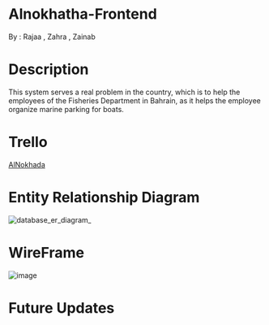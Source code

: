 # Alnokhatha-Frontend

By : Rajaa , Zahra , Zainab

# Description 
This system serves a real problem in the country, which is to help the employees of the Fisheries Department in Bahrain, as it helps the employee organize marine parking for boats. 

  # Trello 
  [AlNokhada](https://trello.com/b/AuCook6R/%D8%A7%D9%84%D9%86%D9%88%D8%AE%D8%B0%D8%A9)
  
  # Entity Relationship Diagram
  ![database_er_diagram_](https://media.git.generalassemb.ly/user/50463/files/6c51c065-ecd9-4d23-b949-bb6037119dcc)

  # WireFrame
![image]([https://github.com/Rajaa-AlDaqqaq/Alnokhatha-Frontend/assets/143516645/6a00620f-8acf-4117-834c-87f642865042](https://xd.adobe.com/view/a9e599dc-e947-468b-8468-08d059982d02-fcb6/)https://xd.adobe.com/view/a9e599dc-e947-468b-8468-08d059982d02-fcb6/)

# Future Updates
 



